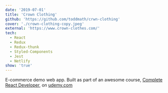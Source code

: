 ```yaml
---
date: '2019-07-01'
title: 'Crown Clothing'
github: 'https://github.com/toddmath/crwn-clothing'
cover: './crown-clothing-copy.jpeg'
external: 'https://www.crown-clothes.com/'
tech:
  - React
  - Redux
  - Redux-thunk
  - Styled-Components
  - Jest
  - Netlify
show: 'true'
---
```


E-commerce demo web app. Built as part of an awesome course, [Complete React Developer](https://www.udemy.com/course/complete-react-developer-zero-to-mastery/), on [udemy.com](https://www.udemy.com/)
